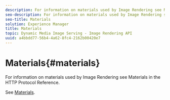 ```yaml
---
description: For information on materials used by Image Rendering see Materials in the HTTP Protocol Reference.
seo-description: For information on materials used by Image Rendering see Materials in the HTTP Protocol Reference.
seo-title: Materials
solution: Experience Manager
title: Materials
topic: Dynamic Media Image Serving - Image Rendering API
uuid: a4bbdd77-56b4-4a62-8fc4-2162b00420e7
---
```


# Materials{#materials}

For information on materials used by Image Rendering see Materials in the HTTP Protocol Reference.

See [Materials](../../../../../ir-api/http-protocol/image-rendering-api-ref/c-ir-http-protocol-ref/c-ir-http-protocol-syntax-and-features/c-ir-http-materials/c-ir-http-materials.md#concept-45af2ab5694b4cfdadf1211ce3f5ed0f). 
